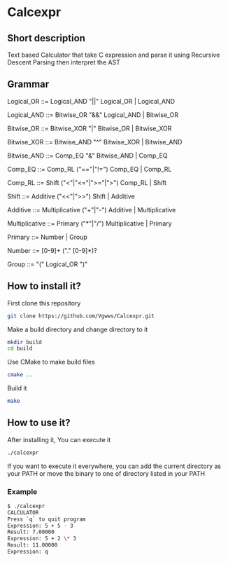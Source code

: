 # Calcexpr
## Short description
Text based Calculator that take C expression and parse it using Recursive Descent Parsing then interpret the AST
## Grammar
Logical_OR ::= Logical_AND "||" Logical_OR | Logical_AND

Logical_AND ::= Bitwise_OR "&&" Logical_AND | Bitwise_OR

Bitwise_OR ::= Bitwise_XOR "|" Bitwise_OR | Bitwise_XOR

Bitwise_XOR ::= Bitwise_AND "^" Bitwise_XOR | Bitwise_AND

Bitwise_AND ::= Comp_EQ "&" Bitwise_AND | Comp_EQ

Comp_EQ ::= Comp_RL ("=="|"!=") Comp_EQ | Comp_RL

Comp_RL ::= Shift ("<"|"<="|">="|">") Comp_RL | Shift

Shift ::= Additive ("<<"|">>") Shift | Additive

Additive ::= Multiplicative ("+"|"-") Additive | Multiplicative

Multiplicative ::= Primary ("\*"|"/") Multiplicative | Primary

Primary ::= Number | Group

Number ::= [0-9]+ ("." [0-9]*)?

Group ::= "(" Logical_OR ")"

## How to install it?
First clone this repository
```sh
git clone https://github.com/Vgwws/Calcexpr.git
```
Make a build directory and change directory to it
```sh
mkdir build
cd build
```
Use CMake to make build files
```sh
cmake ..
```
Build it
```sh
make
```
## How to use it?
After installing it, You can execute it
```sh
./calcexpr
```
If you want to execute it everywhere, you can add the current directory as your PATH or move the binary to one of directory listed in your PATH
### Example
```sh
$ ./calcexpr
CALCULATOR
Press `q` to quit program
Expression: 5 + 5 - 3
Result: 7.00000
Expression: 5 + 2 \* 3
Result: 11.00000
Expression: q
```
